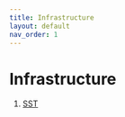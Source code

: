 ```yaml
---
title: Infrastructure
layout: default
nav_order: 1
---
```


# Infrastructure

1. [SST](./1_sst-guidelines.html)
